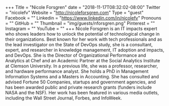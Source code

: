 +++
Title = "Nicole Forsgren"
date = "2018-11-17T08:32:02-08:00"
Twitter = "nicolefv"
Website = "http://nicoleforsgren.com"
Type = "guest"
Facebook = ""
Linkedin = "https://www.linkedin.com/in/nicolefv"
Pronouns = ""
GitHub = ""
Thumbnail = "img/guests/nforsgren.png"
Pinterest = ""
Instagram = ""
YouTube = ""
+++
Nicole Forsgren is an IT impacts expert who shows leaders how to unlock the potential of technological change in their organizations. Best known for her work with tech professionals and as the lead investigator on the State of DevOps study, she is a consultant, expert, and researcher in knowledge management, IT adoption and impacts, and DevOps. She is the Director of Organizational Performance and Analytics at Chef and an Academic Partner at the Social Analytics Institute at Clemson University. In a previous life, she was a professor, researcher, and hardware performance analyst. She holds a PhD in Management Information Systems and a Masters in Accounting. She has consulted and advised Fortune 50 Companies, startups and government agencies, and has been awarded public and private research grants (funders include NASA and the NSF). Her work has been featured in various media outlets, including the Wall Street Journal, Forbes, and InfoWeek. 
